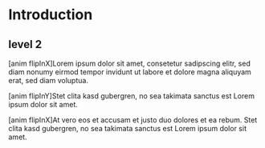 # Introduction
## level 2

[anim flipInX]Lorem ipsum dolor sit amet, consetetur sadipscing elitr, sed diam nonumy eirmod tempor invidunt ut labore et dolore magna aliquyam erat, sed diam voluptua.

[anim flipInY]Stet clita kasd gubergren, no sea takimata sanctus est Lorem ipsum dolor sit amet. 

[anim flipInX]At vero eos et accusam et justo duo dolores et ea rebum. Stet clita kasd gubergren, no sea takimata sanctus est Lorem ipsum dolor sit amet.